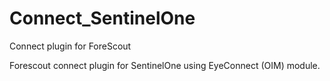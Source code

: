 # Connect_SentinelOne
Connect plugin for ForeScout

Forescout connect plugin for SentinelOne using EyeConnect (OIM) module. 
